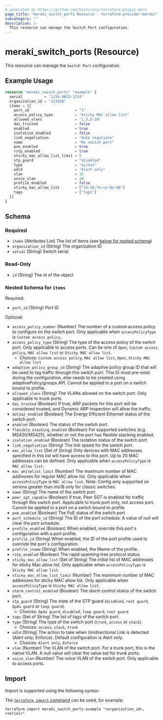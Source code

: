```yaml
---
# generated by https://github.com/hashicorp/terraform-plugin-docs
page_title: "meraki_switch_ports Resource - terraform-provider-meraki"
subcategory: ""
description: |-
  This resource can manage the Switch Port configuration.
---
```


# meraki_switch_ports (Resource)

This resource can manage the `Switch Port` configuration.

## Example Usage

```terraform
resource "meraki_switch_ports" "example" {
  serial          = "1234-ABCD-1234"
  organization_id = "123456"
  items = [{
    port_id                     = "1"
    access_policy_type          = "Sticky MAC allow list"
    allowed_vlans               = "1,3,5-10"
    dai_trusted                 = false
    enabled                     = true
    isolation_enabled           = false
    link_negotiation            = "Auto negotiate"
    name                        = "My switch port"
    poe_enabled                 = true
    rstp_enabled                = true
    sticky_mac_allow_list_limit = 5
    stp_guard                   = "disabled"
    type                        = "access"
    udld                        = "Alert only"
    vlan                        = 10
    voice_vlan                  = 20
    profile_enabled             = false
    sticky_mac_allow_list       = ["34:56:fe:ce:8e:b0"]
    tags                        = ["tag1"]
  }]
}
```

<!-- schema generated by tfplugindocs -->
## Schema

### Required

- `items` (Attributes List) The list of items (see [below for nested schema](#nestedatt--items))
- `organization_id` (String) The organization ID
- `serial` (String) Switch serial

### Read-Only

- `id` (String) The id of the object

<a id="nestedatt--items"></a>
### Nested Schema for `items`

Required:

- `port_id` (String) Port ID

Optional:

- `access_policy_number` (Number) The number of a custom access policy to configure on the switch port. Only applicable when `accessPolicyType` is `Custom access policy`.
- `access_policy_type` (String) The type of the access policy of the switch port. Only applicable to access ports. Can be one of `Open`, `Custom access policy`, `MAC allow list` or `Sticky MAC allow list`.
  - Choices: `Custom access policy`, `MAC allow list`, `Open`, `Sticky MAC allow list`
- `adaptive_policy_group_id` (String) The adaptive policy group ID that will be used to tag traffic through this switch port. This ID must pre-exist during the configuration, else needs to be created using adaptivePolicy/groups API. Cannot be applied to a port on a switch bound to profile.
- `allowed_vlans` (String) The VLANs allowed on the switch port. Only applicable to trunk ports.
- `dai_trusted` (Boolean) If true, ARP packets for this port will be considered trusted, and Dynamic ARP Inspection will allow the traffic.
- `dot3az_enabled` (Boolean) The Energy Efficient Ethernet status of the switch port.
- `enabled` (Boolean) The status of the switch port.
- `flexible_stacking_enabled` (Boolean) For supported switches (e.g. MS420/MS425), whether or not the port has flexible stacking enabled.
- `isolation_enabled` (Boolean) The isolation status of the switch port.
- `link_negotiation` (String) The link speed for the switch port.
- `mac_allow_list` (Set of String) Only devices with MAC addresses specified in this list will have access to this port. Up to 20 MAC addresses can be defined. Only applicable when `accessPolicyType` is `MAC allow list`.
- `mac_whitelist_limit` (Number) The maximum number of MAC addresses for regular MAC allow list. Only applicable when `accessPolicyType` is `MAC allow list`. Note: Config only supported on verions greater than ms18 only for classic switches.
- `name` (String) The name of the switch port.
- `peer_sgt_capable` (Boolean) If true, Peer SGT is enabled for traffic through this switch port. Applicable to trunk port only, not access port. Cannot be applied to a port on a switch bound to profile.
- `poe_enabled` (Boolean) The PoE status of the switch port.
- `port_schedule_id` (String) The ID of the port schedule. A value of null will clear the port schedule.
- `profile_enabled` (Boolean) When enabled, override this port`s configuration with a port profile.
- `profile_id` (String) When enabled, the ID of the port profile used to override the port`s configuration.
- `profile_iname` (String) When enabled, the IName of the profile.
- `rstp_enabled` (Boolean) The rapid spanning tree protocol status.
- `sticky_mac_allow_list` (Set of String) The initial list of MAC addresses for sticky Mac allow list. Only applicable when `accessPolicyType` is `Sticky MAC allow list`.
- `sticky_mac_allow_list_limit` (Number) The maximum number of MAC addresses for sticky MAC allow list. Only applicable when `accessPolicyType` is `Sticky MAC allow list`.
- `storm_control_enabled` (Boolean) The storm control status of the switch port.
- `stp_guard` (String) The state of the STP guard (`disabled`, `root guard`, `bpdu guard` or `loop guard`).
  - Choices: `bpdu guard`, `disabled`, `loop guard`, `root guard`
- `tags` (Set of String) The list of tags of the switch port.
- `type` (String) The type of the switch port (`trunk`, `access` or `stack`).
  - Choices: `access`, `stack`, `trunk`
- `udld` (String) The action to take when Unidirectional Link is detected (Alert only, Enforce). Default configuration is Alert only.
  - Choices: `Alert only`, `Enforce`
- `vlan` (Number) The VLAN of the switch port. For a trunk port, this is the native VLAN. A null value will clear the value set for trunk ports.
- `voice_vlan` (Number) The voice VLAN of the switch port. Only applicable to access ports.

## Import

Import is supported using the following syntax:

The [`terraform import` command](https://developer.hashicorp.com/terraform/cli/commands/import) can be used, for example:

```shell
terraform import meraki_switch_ports.example "<organization_id>,<serial>"
```
